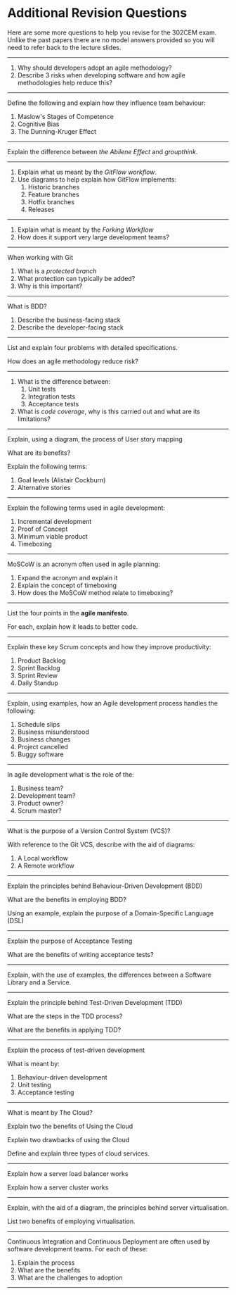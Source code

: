 
# Additional Revision Questions

Here are some more questions to help you revise for the 302CEM exam. Unlike the past papers there are no model answers provided so you will need to refer back to the lecture slides.

----

1. Why should developers adopt an agile methodology?
2. Describe 3 risks when developing software and how agile methodologies help reduce this?

----

Define the following and explain how they influence team behaviour:

1. Maslow's Stages of Competence
2. Cognitive Bias
3. The Dunning-Kruger Effect

----

Explain the difference between _the Abilene Effect_ and _groupthink_.

----

1. Explain what us meant by the _GitFlow workflow_.
2. Use diagrams to help explain how GitFlow implements:
    1. Historic branches
    2. Feature branches
    3. Hotfix branches
    4. Releases

----

1. Explain what is meant by the _Forking Workflow_
2. How does it support very large development teams?

----

When working with Git

1. What is a _protected branch_
2. What protection can typically be added?
3. Why is this important?

----

What is BDD?

1. Describe the business-facing stack
2. Describe the developer-facing stack

----

List and explain four problems with detailed specifications.

How does an agile methodology reduce risk?

----

1. What is the difference between:
    1. Unit tests
    2. Integration tests
    3. Acceptance tests
2. What is _code coverage_, why is this carried out and what are its limitations?

----

Explain, using a diagram, the process of User story mapping

What are its benefits?

Explain the following terms:

1. Goal levels (Alistair Cockburn)
2. Alternative stories

----

Explain the following terms used in agile development:

1. Incremental development
2. Proof of Concept
3. Minimum viable product
4. Timeboxing

----

MoSCoW is an acronym often used in agile planning:

1. Expand the acronym and explain it
2. Explain the concept of timeboxing
3. How does the MoSCoW method relate to timeboxing?

----

List the four points in the **agile manifesto**.

For each, explain how it leads to better code.

----

Explain these key Scrum concepts and how they improve productivity:

1. Product Backlog
2. Sprint Backlog
3. Sprint Review
4. Daily Standup

----

Explain, using examples, how an Agile development process handles the following:

1. Schedule slips
2. Business misunderstood
3. Business changes
4. Project cancelled
5. Buggy software

----

In agile development what is the role of the:

1. Business team?
2. Development team?
3. Product owner?
4. Scrum master?

----

What is the purpose of a Version Control System (VCS)?

With reference to the Git VCS, describe with the aid of diagrams:

1. A Local workflow
2. A Remote workflow

----

Explain the principles behind Behaviour-Driven Development (BDD)

What are the benefits in employing BDD?

Using an example, explain the purpose of a Domain-Specific Language (DSL)

----

Explain the purpose of Acceptance Testing

What are the benefits of writing acceptance tests?

----

Explain, with the use of examples, the differences between a Software Library and a Service.

----

Explain the principle behind Test-Driven Development (TDD)

What are the steps in the TDD process?

What are the benefits in applying TDD?

----

Explain the process of test-driven development

What is meant by:

1. Behaviour-driven development
2. Unit testing
3. Acceptance testing

----

What is meant by The Cloud?

Explain two the benefits of Using the Cloud

Explain two drawbacks of using the Cloud

Define and explain three types of cloud services.

----

Explain how a server load balancer works

Explain how a server cluster works

----

Explain, with the aid of a diagram, the principles behind server virtualisation.

List two benefits of employing virtualisation.

----

Continuous Integration and Continuous Deployment are often used by software development teams. For each of these:

1. Explain the process
2. What are the benefits
3. What are the challenges to adoption

----